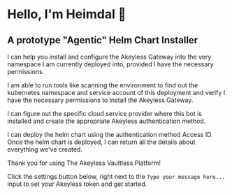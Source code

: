 # Hello, I'm Heimdal 👋

## A prototype "Agentic" Helm Chart Installer

I can help you install and configure the Akeyless Gateway into the very namespace I am currently deployed into, provided I have the necessary permissions.

I am able to run tools like scanning the environment to find out the kubernetes namespace and service account of this deployment and verify I have the necessary permissions to install the Akeyless Gateway.

I can figure out the specific cloud service provider where this bot is installed and create the appropriate Akeyless authentication method.

I can deploy the helm chart using the authentication method Access ID. Once the helm chart is deployed, I can return all the details about everything we've created.

Thank you for using The Akeyless Vaultless Platform!

Click the settings button below, right next to the `Type your message here...` input to set your Akeyless token and get started.
